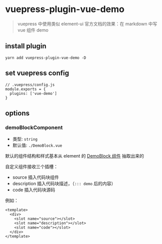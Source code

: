 # vuepress-plugin-vue-demo

> vuepress 中使用类似 element-ui 官方文档的效果：在 markdown 中写 vue 组件 demo

## install plugin

```
yarn add vuepress-plugin-vue-demo -D
```

## set vuepress config

```
// .vuepress/config.js
module.exports = {
  plugins: ['vue-demo']
}
```

## options

### demoBlockComponent

- 类型: `string`
- 默认值: `./DemoBlock.vue`

默认的组件结构和样式基本从 element 的 [DemoBlock 组件](https://github.com/ElemeFE/element/blob/0706805226/examples/components/demo-block.vue) 抽取出来的

自定义组件接收三个插槽：

- source 插入代码块组件
- description 插入代码块描述，（`::: demo` 后的内容）
- code 插入代码块源码

例如：

```vue
<template>
  <div>
    <slot name="source"></slot>
    <slot name="description"></slot>
    <slot name="code"></slot>
  </div>
</template>
```
